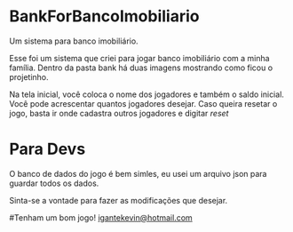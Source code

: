 # BankForBancoImobiliario
Um sistema para banco imobiliário. 

<p>Esse foi um sistema que criei para jogar banco imobiliário com a minha família.
Dentro da pasta bank há duas imagens mostrando como ficou o projetinho.</p>

<p>Na tela inicial, você coloca o nome dos jogadores e também o saldo inicial. Você pode acrescentar quantos jogadores desejar.
Caso queira resetar o jogo, basta ir onde cadastra outros jogadores e digitar <i>reset</i>  </p>

# Para Devs
O banco de dados do jogo é bem simles, eu usei um arquivo json para guardar todos os dados.

Sinta-se a vontade para fazer as modificações que desejar.

#Tenham um bom jogo!
igantekevin@hotmail.com


